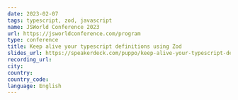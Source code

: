 ```yaml
---
date: 2023-02-07
tags: typescript, zod, javascript
name: JSWorld Conference 2023
url: https://jsworldconference.com/program
type: conference
title: Keep alive your typescript definitions using Zod
slides_url: https://speakerdeck.com/puppo/keep-alive-your-typescript-definitions-using-zod
recording_url:
city:
country:
country_code:
language: English
---
```


